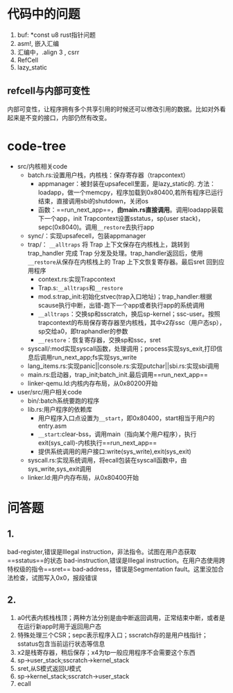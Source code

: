 # 代码中的问题
1. buf: *const u8 rust指针问题
2. asm!, 嵌入汇编
3. 汇编中，.align 3 , csrr
4. RefCell
5. lazy_static 
## refcell与内部可变性
内部可变性，让程序拥有多个共享引用的时候还可以修改引用的数据。比如对外看起来是不变的接口，内部仍然有改变。

# code-tree
- src/内核相关code
	- batch.rs:设置用户栈，内核栈：保存寄存器（trapcontext）
		- appmanager：被封装在upsafecell里面，是lazy_static的.
			方法：loadapp，做一个memcpy，程序加载到0x80400,若所有程序已运行结束，直接调用sbi的shutdown，关闭os
		- 函数：==run_next_app==，__由main.rs直接调用__。调用loadapp装载下一个app，init Trapcontext设置sstatus，sp(user stack)，sepc(0x8040)。调用`__restore`去执行app
	- sync/：实现upsafecell，包装appmanager
	- trap/： `__alltraps` 将 Trap 上下文保存在内核栈上，跳转到trap_handler 完成 Trap 分发及处理。trap_handler返回后，使用`__restore`从保存在内核栈上的 Trap 上下文恢复寄存器。最后sret 回到应用程序
		- context.rs:实现Trapcontext
		- Trap.s:`__alltraps`和`__restore`
		- mod.s:trap_init:初始化stvec(trap入口地址)；trap_handler:根据scause执行中断，出错-跑下一个app或者执行app的系统调用
		- `__alltraps`：交换sp和sscratch，换后sp-kernel；ssc-user。按照trapcontext的布局保存寄存器至内核栈，其中x2存ssc（用户态sp），sp交给a0，即traphandler的参数
		- `__restore`：恢复寄存器，交换sp和ssc，sret
	- syscall/:mod实现syscall函数，处理调用；process实现sys_exit,打印信息后调用run_next_app;fs实现sys_write
	- lang_items.rs:实现panic||console.rs:实现putchar||sbi.rs:实现sbi调用
	- main.rs:启动器，trap_init;batch_init.最后调用==run_next_app==
	- linker-qemu.ld:内核内存布局，从0x80200开始
- user/src/用户相关code
	- bin/:batch系统要跑的程序
	- lib.rs:用户程序的依赖库
		- 用户程序入口点设置为`__start`，即0x80400，start相当于用户的entry.asm
		- `__start`:clear-bss，调用main（指向某个用户程序），执行exit(sys_call)-内核执行==run_next_app==
		- 提供系统调用的用户接口:write(sys_write),exit(sys_exit)
	- syscall.rs:实现系统调用，将ecall包装在syscall函数中，由sys_write,sys_exit调用
	- linker.ld:用户内存布局，从0x80400开始


# 问答题
## 1. 
 bad-register,错误是Illegal instruction，非法指令。试图在用户态获取==sstatus==的状态
 bad-instruction,错误是Illegal instruction。在用户态使用跨特权级的指令==sret==
 bad-address，错误是Segmentation fault。这里没加合法检查，试图写入0x0，报段错误
 ## 2.
 1. a0代表内核栈栈顶；两种方法分别是由中断返回调用，正常结束中断，或者是在运行新app时用于返回用户态
 2. 特殊处理三个CSR；sepc表示程序入口；sscratch存的是用户栈指针；sstatus包含当前运行状态等信息
 3. x2是栈寄存器，稍后保存；x4为tp一般应用程序不会需要这个东西
 4. sp->user_stack;sscratch->kernel_stack
 5. sret,从S模式返回U模式
 6. sp->kernel_stack;sscratch->user_stack
 7. ecall